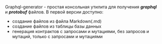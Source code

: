 Graphql-generator - простая консольная утилита для получения **_graphql_** и **_protobuf_** файлов. 
В первой версии доступно:
- создание файлов из файла Markdown(.md) 
- создание файлов из таблицы базы данных 
- генерация контрактов с запросами и мутациями, без запросов и мутаций, только с запросами и мутациями
